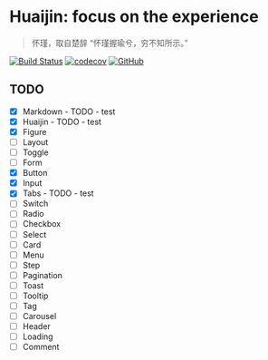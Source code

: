 # Huaijin: focus on the experience

> 怀瑾，取自楚辞 “怀瑾握瑜兮，穷不知所示。”

[![Build Status](	https://img.shields.io/travis/huaijin-design/huaijin.svg?style=flat-square)](https://travis-ci.org/huaijin-design/huaijin)
[![codecov](https://img.shields.io/codecov/c/github/huaijin-design/huaijin.svg?style=flat-square)](https://codecov.io/gh/huaijin-design/huaijin)
[![GitHub](https://img.shields.io/github/license/mashape/apistatus.svg?style=flat-square)](https://github.com/huaijin-design/huaijin/blob/master/LICENSE)

## TODO

- [x] Markdown - TODO - test
- [x] Huaijin - TODO - test
- [x] Figure
- [ ] Layout
- [ ] Toggle
- [ ] Form
- [x] Button
- [x] Input
- [x] Tabs - TODO - test
- [ ] Switch
- [ ] Radio
- [ ] Checkbox
- [ ] Select
- [ ] Card
- [ ] Menu
- [ ] Step
- [ ] Pagination
- [ ] Toast
- [ ] Tooltip
- [ ] Tag
- [ ] Carousel
- [ ] Header
- [ ] Loading
- [ ] Comment
